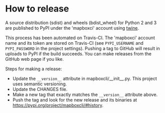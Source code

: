 # How to release

A source distribution (sdist) and wheels (bdist_wheel) for Python 2 and 3 are published to PyPI under the 'mapboxci' account
using [twine](https://twine.readthedocs.io/en/latest/index.html).

This process has been automated on Travis-CI. The 'mapboxci' account name and its token are stored on Travis-CI (see
`PYPI_USERNAME` and `PYPI_PASSWORD` in the project settings). Pushing a tag to GitHub will result in uploads to PyPI if the
build succeeds. You can make releases from the GitHub web page if you like.

Steps for making a release:

* Update the `__version__` attribute in mapboxcli/\_\_init\_\_.py. This project uses semantic versioning.
* Update the CHANGES file.
* Make a new tag that exactly matches the `__version__` attribute above.
* Push the tag and look for the new release and its binaries at https://pypi.org/project/mapboxcli/#history.
